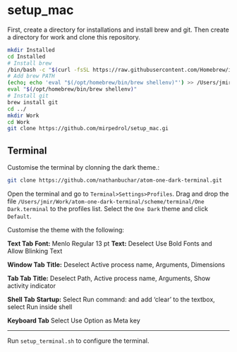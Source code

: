 # setup_mac

First, create a directory for installations and install brew and git.
Then create a directory for work and clone this repository.

```bash
mkdir Installed
cd Installed
# Install brew
/bin/bash -c "$(curl -fsSL https://raw.githubusercontent.com/Homebrew/install/HEAD/install.sh)"
# Add brew PATH
(echo; echo 'eval "$(/opt/homebrew/bin/brew shellenv)"') >> /Users/jmir/.zprofile
eval "$(/opt/homebrew/bin/brew shellenv)"
# Install git
brew install git
cd ../
mkdir Work
cd Work
git clone https://github.com/mirpedrol/setup_mac.gi
```

## Terminal

Customise the terminal by clonning the dark theme.:

```bash
git clone https://github.com/nathanbuchar/atom-one-dark-terminal.git
```

Open the terminal and go to `Terminal>Settings>Profiles`.
Drag and drop the file `/Users/jmir/Work/atom-one-dark-terminal/scheme/terminal/One Dark.terminal` to the profiles list.
Select the `One Dark` theme and click `Default`.

Customise the theme with the following:

**Text Tab**
**Font:** Menlo Regular 13 pt
**Text:** Deselect Use Bold Fonts and Allow Blinking Text

**Window Tab**
**Title:** Deselect Active process name, Arguments, Dimensions

**Tab Tab**
**Title:** Deselect Path, Active process name, Arguments, Show activity indicator

**Shell Tab**
**Startup:** Select Run command: and add ‘clear’ to the textbox, select Run inside shell

**Keyboard Tab**
Select Use Option as Meta key

---

Run `setup_terminal.sh` to configure the terminal.